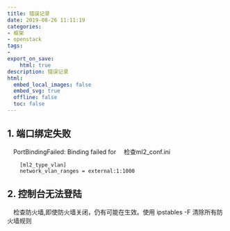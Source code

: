 ```yaml
---
title: 错误记录 
date: 2019-08-26 11:11:19
categories:
- 框架
- openstack
tags: 
- 
export_on_save:
    html: true
description: 错误记录
html:
  embed_local_images: false
  embed_svg: true
  offline: false
  toc: false
---
```


## 1. 端口绑定失败
&emsp;PortBindingFailed: Binding failed for
&emsp;检查ml2_conf.ini
```
    [ml2_type_vlan]
    network_vlan_ranges = external:1:1000
```

## 2. 控制台无法登陆
&emsp;检查防火墙,即使防火墙关闭，仍有可能在生效。使用 ipstables -F 清除所有防火墙规则

